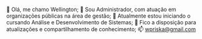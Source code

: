 👋 Olá, me chamo Wellington;
👀 Sou Administrador,  com atuação em organizações públicas na área de gestão;
🌱 Atualmente estou iniciando o cursando Análise e Desenvolvimento de Sistemas;
💞️ Fico a disposição para atualizações e compartilhamento de conhecimento;
📫 wpriska@gmail.com

